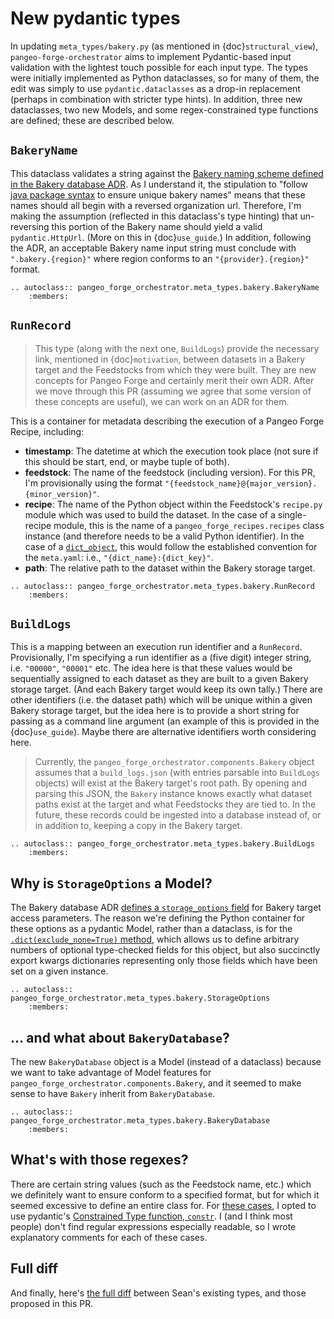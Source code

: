 # New pydantic types

In updating `meta_types/bakery.py` (as mentioned in {doc}`structural_view`), `pangeo-forge-orchestrator` aims to implement Pydantic-based input validation with the lightest touch possible for each input type. The types were initially implemented as Python dataclasses, so for many of them, the edit was simply to use `pydantic.dataclasses` as a drop-in replacement (perhaps in combination with stricter type hints). In addition, three new dataclasses, two new Models, and some regex-constrained type functions are defined; these are described below.

## `BakeryName`

This dataclass validates a string against the [Bakery naming scheme defined in the Bakery database ADR](https://github.com/pangeo-forge/roadmap/blob/master/doc/adr/0004-use-yaml-file-for-bakery-database.md#bakery-name). As I understand it, the stipulation to "follow [java package syntax](https://docs.oracle.com/javase/tutorial/java/package/namingpkgs.html) to ensure unique bakery names" means that these names should all begin with a reversed organization url. Therefore, I'm making the assumption (reflected in this dataclass's type hinting) that un-reversing this portion of the Bakery name should yield a valid `pydantic.HttpUrl`. (More on this in {doc}`use_guide`.) In addition, following the ADR, an acceptable Bakery name input string must conclude with `".bakery.{region}"` where region conforms to an `"{provider}.{region}"` format.

```{eval-rst}
.. autoclass:: pangeo_forge_orchestrator.meta_types.bakery.BakeryName
    :members:
```

## `RunRecord`

> This type (along with the next one, `BuildLogs`) provide the necessary link, mentioned in {doc}`motivation`, between datasets in a Bakery target and the Feedstocks from which they were built. They are new concepts for Pangeo Forge and certainly merit their own ADR. After we move through this PR (assuming we agree that some version of these concepts are useful), we can work on an ADR for them.

This is a container for metadata describing the execution of a Pangeo Forge Recipe, including:
- **timestamp**: The datetime at which the execution took place (not sure if this should be start, end, or maybe tuple of both).
- **feedstock**: The name of the feedstock (including version). For this PR, I'm provisionally using the format `"{feedstock_name}@{major_version}.{minor_version}"`.
- **recipe**: The name of the Python object within the Feedstock's `recipe.py` module which was used to build the dataset. In the case of a single-recipe module, this is the name of a `pangeo_forge_recipes.recipes` class instance (and therefore needs to be a valid Python identifier). In the case of a [`dict_object`](https://github.com/pangeo-forge/roadmap/blob/master/doc/adr/0002-use-meta-yaml-to-track-feedstock-metadata.md#recipes-section), this would follow the established convention for the `meta.yaml`: i.e., `"{dict_name}:{dict_key}"`.
- **path**: The relative path to the dataset within the Bakery storage target.

```{eval-rst}
.. autoclass:: pangeo_forge_orchestrator.meta_types.bakery.RunRecord
    :members:
```


## `BuildLogs`

This is a mapping between an execution run identifier and a `RunRecord`. Provisionally, I'm specifying a run identifier as a (five digit) integer string, i.e. `"00000"`, `"00001"` etc. The idea here is that these values would be sequentially assigned to each dataset as they are built to a given Bakery storage target. (And each Bakery target would keep its own tally.) There are other identifiers (i.e. the dataset path) which will be unique within a given Bakery storage target, but the idea here is to provide a short string for passing as a command line argument (an example of this is provided in the {doc}`use_guide`). Maybe there are alternative identifiers worth considering here.

> Currently, the `pangeo_forge_orchestrator.components.Bakery` object assumes that a `build_logs.json` (with entries parsable into `BuildLogs` objects) will exist at the Bakery target's root path. By opening and parsing this JSON, the `Bakery` instance knows exactly what dataset paths exist at the target and what Feedstocks they are tied to. In the future, these records could be ingested into a database instead of, or in addition to, keeping a copy in the Bakery target.

```{eval-rst}
.. autoclass:: pangeo_forge_orchestrator.meta_types.bakery.BuildLogs
    :members:
```

## Why is `StorageOptions` a Model?

The Bakery database ADR [defines a `storage_options` field](https://github.com/pangeo-forge/roadmap/blob/master/doc/adr/0004-use-yaml-file-for-bakery-database.md#storage-options) for Bakery target access parameters. The reason we're defining the Python container for these options as a pydantic Model, rather than a dataclass, is for the [`.dict(exclude_none=True)` method](https://pydantic-docs.helpmanual.io/usage/exporting_models/#modeldict), which allows us to define arbitrary numbers of optional type-checked fields for this object, but also succinctly export kwargs dictionaries representing only those fields which have been set on a given instance.

```{eval-rst}
.. autoclass:: pangeo_forge_orchestrator.meta_types.bakery.StorageOptions
    :members:
```


## ... and what about `BakeryDatabase`?

The new `BakeryDatabase` object is a Model (instead of a dataclass) because we want to take advantage of Model features for `pangeo_forge_orchestrator.components.Bakery`, and it seemed to make sense to have `Bakery` inherit from `BakeryDatabase`.

```{eval-rst}
.. autoclass:: pangeo_forge_orchestrator.meta_types.bakery.BakeryDatabase
    :members:
```

## What's with those regexes?

There are certain string values (such as the Feedstock name, etc.) which we definitely want to ensure conform to a specified format, but for which it seemed excessive to define an entire class for. For [these cases](https://github.com/pangeo-forge/pangeo-forge-orchestrator/blob/620989215c8d191d55c3080d403d6454a895230b/pangeo_forge_orchestrator/meta_types/bakery.py#L110-L121), I opted to use pydantic's [Constrained Type function, `constr`](https://pydantic-docs.helpmanual.io/usage/types/#constrained-types). I (and I think most people) don't find regular expressions especially readable, so I wrote explanatory comments for each of these cases.

## Full diff

And finally, here's [the full diff](https://github.com/pangeo-forge/pangeo-forge-orchestrator/compare/de36c30070f249136a5eb3c0f54144f3eaafb428..620989215c8d191d55c3080d403d6454a895230b#diff-374b3112607d6019e80fa96dff3aec0f9159e803faf62a96ef35330f308bff9b) between Sean's existing types, and those proposed in this PR.
